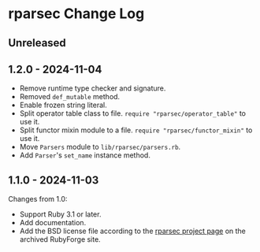 # rparsec Change Log

## Unreleased

## 1.2.0 - 2024-11-04

* Remove runtime type checker and signature.
* Removed `def_mutable` method.
* Enable frozen string literal.
* Split operator table class to file.  `require
  "rparsec/operator_table"` to use it.
* Split functor mixin module to a file.  `require
  "rparsec/functor_mixin"` to use it.
* Move `Parsers` module to `lib/rparsec/parsers.rb`.
* Add `Parser`'s `set_name` instance method.

## 1.1.0 - 2024-11-03

Changes from 1.0:

* Support Ruby 3.1 or later.
* Add documentation.
* Add the BSD license file according to the [rparsec project page](https://web.archive.org/web/20140515214123/https://rubyforge.org/projects/rparsec/) on the archived RubyForge site.
